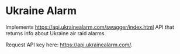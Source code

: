 # Ukraine Alarm

Implements https://api.ukrainealarm.com/swagger/index.html API that returns info about Ukraine air raid alarms.

Request API key here: https://api.ukrainealarm.com/.
